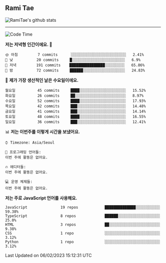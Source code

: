 ## Rami Tae

![RamiTae's github stats](https://github-readme-stats.vercel.app/api?username=RamiTae&show_icons=true&theme=tokyonight)

---
<!--START_SECTION:waka-->
![Code Time](http://img.shields.io/badge/Code%20Time-566%20hrs%2024%20mins-blue)

**저는 저녁형 인간이에요. 🦉** 

```text
🌞 아침         7 commits      ░░░░░░░░░░░░░░░░░░░░░░░░░   2.41% 
🌆 낮　         20 commits     █░░░░░░░░░░░░░░░░░░░░░░░░   6.9% 
🌃 저녁         191 commits    ████████████████░░░░░░░░░   65.86% 
🌙 밤　         72 commits     ██████░░░░░░░░░░░░░░░░░░░   24.83%

```
📅 **제가 가장 생산적인 날은 수요일이에요.** 

```text
월요일          45 commits     ████░░░░░░░░░░░░░░░░░░░░░   15.52% 
화요일          26 commits     ██░░░░░░░░░░░░░░░░░░░░░░░   8.97% 
수요일          52 commits     ████░░░░░░░░░░░░░░░░░░░░░   17.93% 
목요일          42 commits     ███░░░░░░░░░░░░░░░░░░░░░░   14.48% 
금요일          41 commits     ███░░░░░░░░░░░░░░░░░░░░░░   14.14% 
토요일          48 commits     ████░░░░░░░░░░░░░░░░░░░░░   16.55% 
일요일          36 commits     ███░░░░░░░░░░░░░░░░░░░░░░   12.41%

```


📊 **저는 이번주를 이렇게 시간을 보냈어요.** 

```text
⌚︎ Timezone: Asia/Seoul

💬 프로그래밍 언어들: 
이번 주에 활동은 없어요.

🔥 에디터들: 
이번 주에 활동은 없어요.

💻 운영 체제들: 
이번 주에 활동은 없어요.

```

**저는 주로 JavaScript 언어를 사용해요.** 

```text
JavaScript               19 repos            ██████████████░░░░░░░░░░░   59.38% 
TypeScript               8 repos             ██████░░░░░░░░░░░░░░░░░░░   25.0% 
HTML                     3 repos             ██░░░░░░░░░░░░░░░░░░░░░░░   9.38% 
CSS                      1 repo              ░░░░░░░░░░░░░░░░░░░░░░░░░   3.12% 
Python                   1 repo              ░░░░░░░░░░░░░░░░░░░░░░░░░   3.12%

```



 Last Updated on 06/02/2023 15:12:31 UTC
<!--END_SECTION:waka-->
